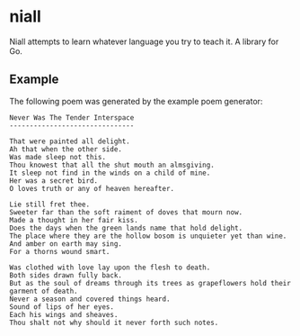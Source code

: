 niall
=====

Niall attempts to learn whatever language you try to teach it. A library for Go.

Example
-------

The following poem was generated by the example poem generator:

```
Never Was The Tender Interspace
-------------------------------

That were painted all delight.
Ah that when the other side.
Was made sleep not this.
Thou knowest that all the shut mouth an almsgiving.
It sleep not find in the winds on a child of mine.
Her was a secret bird.
O loves truth or any of heaven hereafter.

Lie still fret thee.
Sweeter far than the soft raiment of doves that mourn now.
Made a thought in her fair kiss.
Does the days when the green lands name that hold delight.
The place where they are the hollow bosom is unquieter yet than wine.
And amber on earth may sing.
For a thorns wound smart.

Was clothed with love lay upon the flesh to death.
Both sides drawn fully back.
But as the soul of dreams through its trees as grapeflowers hold their garment of death.
Never a season and covered things heard.
Sound of lips of her eyes.
Each his wings and sheaves.
Thou shalt not why should it never forth such notes.
```
